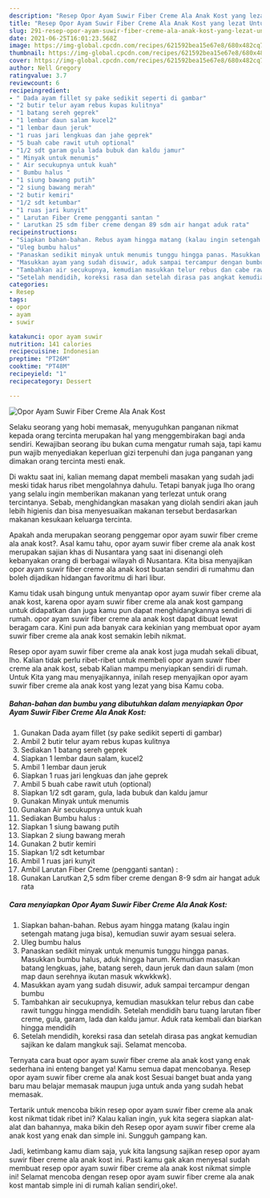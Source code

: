 ```yaml
---
description: "Resep Opor Ayam Suwir Fiber Creme Ala Anak Kost yang lezat Untuk Jualan"
title: "Resep Opor Ayam Suwir Fiber Creme Ala Anak Kost yang lezat Untuk Jualan"
slug: 291-resep-opor-ayam-suwir-fiber-creme-ala-anak-kost-yang-lezat-untuk-jualan
date: 2021-06-25T16:01:23.568Z
image: https://img-global.cpcdn.com/recipes/621592bea15e67e8/680x482cq70/opor-ayam-suwir-fiber-creme-ala-anak-kost-foto-resep-utama.jpg
thumbnail: https://img-global.cpcdn.com/recipes/621592bea15e67e8/680x482cq70/opor-ayam-suwir-fiber-creme-ala-anak-kost-foto-resep-utama.jpg
cover: https://img-global.cpcdn.com/recipes/621592bea15e67e8/680x482cq70/opor-ayam-suwir-fiber-creme-ala-anak-kost-foto-resep-utama.jpg
author: Nell Gregory
ratingvalue: 3.7
reviewcount: 6
recipeingredient:
- " Dada ayam fillet sy pake sedikit seperti di gambar"
- "2 butir telur ayam rebus kupas kulitnya"
- "1 batang sereh geprek"
- "1 lembar daun salam kucel2"
- "1 lembar daun jeruk"
- "1 ruas jari lengkuas dan jahe geprek"
- "5 buah cabe rawit utuh optional"
- "1/2 sdt garam gula lada bubuk dan kaldu jamur"
- " Minyak untuk menumis"
- " Air secukupnya untuk kuah"
- " Bumbu halus "
- "1 siung bawang putih"
- "2 siung bawang merah"
- "2 butir kemiri"
- "1/2 sdt ketumbar"
- "1 ruas jari kunyit"
- " Larutan Fiber Creme pengganti santan "
- " Larutkan 25 sdm fiber creme dengan 89 sdm air hangat aduk rata"
recipeinstructions:
- "Siapkan bahan-bahan. Rebus ayam hingga matang (kalau ingin setengah matang juga bisa), kemudian suwir ayam sesuai selera."
- "Uleg bumbu halus"
- "Panaskan sedikit minyak untuk menumis tunggu hingga panas. Masukkan bumbu halus, aduk hingga harum. Kemudian masukkan batang lengkuas, jahe, batang sereh, daun jeruk dan daun salam (mon map daun serehnya ikutan masuk wkwkkwk)."
- "Masukkan ayam yang sudah disuwir, aduk sampai tercampur dengan bumbu"
- "Tambahkan air secukupnya, kemudian masukkan telur rebus dan cabe rawit tunggu hingga mendidih. Setelah mendidih baru tuang larutan fiber creme, gula, garam, lada dan kaldu jamur. Aduk rata kembali dan biarkan hingga mendidih"
- "Setelah mendidih, koreksi rasa dan setelah dirasa pas angkat kemudian sajikan ke dalam mangkuk saji. Selamat mencoba."
categories:
- Resep
tags:
- opor
- ayam
- suwir

katakunci: opor ayam suwir 
nutrition: 141 calories
recipecuisine: Indonesian
preptime: "PT26M"
cooktime: "PT48M"
recipeyield: "1"
recipecategory: Dessert

---
```



![Opor Ayam Suwir Fiber Creme Ala Anak Kost](https://img-global.cpcdn.com/recipes/621592bea15e67e8/680x482cq70/opor-ayam-suwir-fiber-creme-ala-anak-kost-foto-resep-utama.jpg)

Selaku seorang yang hobi memasak, menyuguhkan panganan nikmat kepada orang tercinta merupakan hal yang menggembirakan bagi anda sendiri. Kewajiban seorang ibu bukan cuma mengatur rumah saja, tapi kamu pun wajib menyediakan keperluan gizi terpenuhi dan juga panganan yang dimakan orang tercinta mesti enak.

Di waktu  saat ini, kalian memang dapat membeli masakan yang sudah jadi meski tidak harus ribet mengolahnya dahulu. Tetapi banyak juga lho orang yang selalu ingin memberikan makanan yang terlezat untuk orang tercintanya. Sebab, menghidangkan masakan yang diolah sendiri akan jauh lebih higienis dan bisa menyesuaikan makanan tersebut berdasarkan makanan kesukaan keluarga tercinta. 



Apakah anda merupakan seorang penggemar opor ayam suwir fiber creme ala anak kost?. Asal kamu tahu, opor ayam suwir fiber creme ala anak kost merupakan sajian khas di Nusantara yang saat ini disenangi oleh kebanyakan orang di berbagai wilayah di Nusantara. Kita bisa menyajikan opor ayam suwir fiber creme ala anak kost buatan sendiri di rumahmu dan boleh dijadikan hidangan favoritmu di hari libur.

Kamu tidak usah bingung untuk menyantap opor ayam suwir fiber creme ala anak kost, karena opor ayam suwir fiber creme ala anak kost gampang untuk didapatkan dan juga kamu pun dapat menghidangkannya sendiri di rumah. opor ayam suwir fiber creme ala anak kost dapat dibuat lewat beragam cara. Kini pun ada banyak cara kekinian yang membuat opor ayam suwir fiber creme ala anak kost semakin lebih nikmat.

Resep opor ayam suwir fiber creme ala anak kost juga mudah sekali dibuat, lho. Kalian tidak perlu ribet-ribet untuk membeli opor ayam suwir fiber creme ala anak kost, sebab Kalian mampu menyiapkan sendiri di rumah. Untuk Kita yang mau menyajikannya, inilah resep menyajikan opor ayam suwir fiber creme ala anak kost yang lezat yang bisa Kamu coba.

<!--inarticleads1-->

##### Bahan-bahan dan bumbu yang dibutuhkan dalam menyiapkan Opor Ayam Suwir Fiber Creme Ala Anak Kost:

1. Gunakan  Dada ayam fillet (sy pake sedikit seperti di gambar)
1. Ambil 2 butir telur ayam rebus kupas kulitnya
1. Sediakan 1 batang sereh geprek
1. Siapkan 1 lembar daun salam, kucel2
1. Ambil 1 lembar daun jeruk
1. Siapkan 1 ruas jari lengkuas dan jahe geprek
1. Ambil 5 buah cabe rawit utuh (optional)
1. Siapkan 1/2 sdt garam, gula, lada bubuk dan kaldu jamur
1. Gunakan  Minyak untuk menumis
1. Gunakan  Air secukupnya untuk kuah
1. Sediakan  Bumbu halus :
1. Siapkan 1 siung bawang putih
1. Siapkan 2 siung bawang merah
1. Gunakan 2 butir kemiri
1. Siapkan 1/2 sdt ketumbar
1. Ambil 1 ruas jari kunyit
1. Ambil  Larutan Fiber Creme (pengganti santan) :
1. Gunakan  Larutkan 2,5 sdm fiber creme dengan 8-9 sdm air hangat aduk rata




<!--inarticleads2-->

##### Cara menyiapkan Opor Ayam Suwir Fiber Creme Ala Anak Kost:

1. Siapkan bahan-bahan. Rebus ayam hingga matang (kalau ingin setengah matang juga bisa), kemudian suwir ayam sesuai selera.
1. Uleg bumbu halus
1. Panaskan sedikit minyak untuk menumis tunggu hingga panas. Masukkan bumbu halus, aduk hingga harum. Kemudian masukkan batang lengkuas, jahe, batang sereh, daun jeruk dan daun salam (mon map daun serehnya ikutan masuk wkwkkwk).
1. Masukkan ayam yang sudah disuwir, aduk sampai tercampur dengan bumbu
1. Tambahkan air secukupnya, kemudian masukkan telur rebus dan cabe rawit tunggu hingga mendidih. Setelah mendidih baru tuang larutan fiber creme, gula, garam, lada dan kaldu jamur. Aduk rata kembali dan biarkan hingga mendidih
1. Setelah mendidih, koreksi rasa dan setelah dirasa pas angkat kemudian sajikan ke dalam mangkuk saji. Selamat mencoba.




Ternyata cara buat opor ayam suwir fiber creme ala anak kost yang enak sederhana ini enteng banget ya! Kamu semua dapat mencobanya. Resep opor ayam suwir fiber creme ala anak kost Sesuai banget buat anda yang baru mau belajar memasak maupun juga untuk anda yang sudah hebat memasak.

Tertarik untuk mencoba bikin resep opor ayam suwir fiber creme ala anak kost nikmat tidak ribet ini? Kalau kalian ingin, yuk kita segera siapkan alat-alat dan bahannya, maka bikin deh Resep opor ayam suwir fiber creme ala anak kost yang enak dan simple ini. Sungguh gampang kan. 

Jadi, ketimbang kamu diam saja, yuk kita langsung sajikan resep opor ayam suwir fiber creme ala anak kost ini. Pasti kamu gak akan menyesal sudah membuat resep opor ayam suwir fiber creme ala anak kost nikmat simple ini! Selamat mencoba dengan resep opor ayam suwir fiber creme ala anak kost mantab simple ini di rumah kalian sendiri,oke!.

